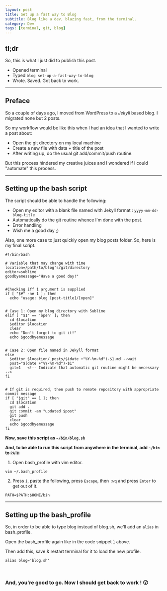 ```yaml
---
layout: post
title: Set up a fast way to Blog
subtitle: Blog like a dev, blazing fast, from the terminal.
category: Dev
tags: [terminal, git, blog]
---
```


## tl;dr

So, this is what I just did to publish this post.

+ Opened terminal
+ Typed `blog set-up-a-fast-way-to-blog`
+ Wrote. Saved. Got back to work.



---

## Preface

So a couple of days ago, I moved from WordPress to a _Jekyll_ based blog. I migrated none but 2 posts. 

So my workflow would be like this when I had an idea that I wanted to write a post about:

+ Open the git directory on my local machine
+ Create a new file with data + title of the post
+ After writing up, do the usual git add/commit/push routine.

But this process hindered my creative juices and I wondered if i could "automate" this process.

---

## Setting up the bash script

The script should be able to handle the following:

+ Open my editor with a blank file named with Jekyll format : `yyyy-mm-dd-blog-title`
+ Automatically do the git routine whence I'm done with the post.
+ Error handling
+ Wish me a good day ;)

Also, one more case to just quickly open my blog posts folder. So, here is my final script.

```shell
#!/bin/bash

# Variable that may change with time
location=/path/to/blog's/git/directory
editor=sublime
goodbyemessage="Have a good day!"


#Checking iff 1 argument is supplied
if [ "$#" -ne 1 ]; then
  echo "usage: blog [post-title]/[open]"


# Case 1: Open my blog directory with Sublime
elif [ "$1" == 'open' ]; then
  cd $location
  $editor $location
  clear
  echo "Don't forget to git it!"
  echo $goodbyemessage


# Case 2: Open file named in Jekyll format
else
  $editor $location/_posts/$(date +"%Y-%m-%d")-$1.md --wait
  post="$(date +"%Y-%m-%d")-$1"
  git=1   <!-- Indicate that automatic git routine might be necessary -->
fi


# If git is required, then push to remote repository with appropriate commit message
if [ "$git" == 1 ]; then
  cd $location
  git add .
  git commit -am "updated $post"
  git push
  clear
  echo $goodbyemessage
fi  
```

**Now, save this script as `~/bin/blog.sh`**

**And, to be able to run this script from anywhere in the terminal, add `~/bin` to `PATH`**

1. Open bash_profile with vim editor. <br>
  ```
  vim ~/.bash_profile
  ```
2. Press `i`, paste the following, press `Escape`, then `:wq` and press `Enter` to get out of it. <br>
  ```
  PATH=$PATH:$HOME/bin
  ```

---

## Setting up the bash_profile

So, in order to be able to type blog instead of blog.sh, we'll add an `alias` in bash_profile.  

Open the bash_profile again like in the code snippet `1` above.  

Then add this, save & restart terminal for it to load the new profile.

```shell
alias blog='blog.sh'
```
<br>



### And, you're good to go. Now I should get back to work ! :open_mouth:

<br><br>